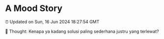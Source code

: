 # A Mood Story

⏰ Updated on Sun, 16 Jun 2024 18:27:54 GMT

💭 Thought: Kenapa ya kadang solusi paling sederhana justru yang terlewat?

